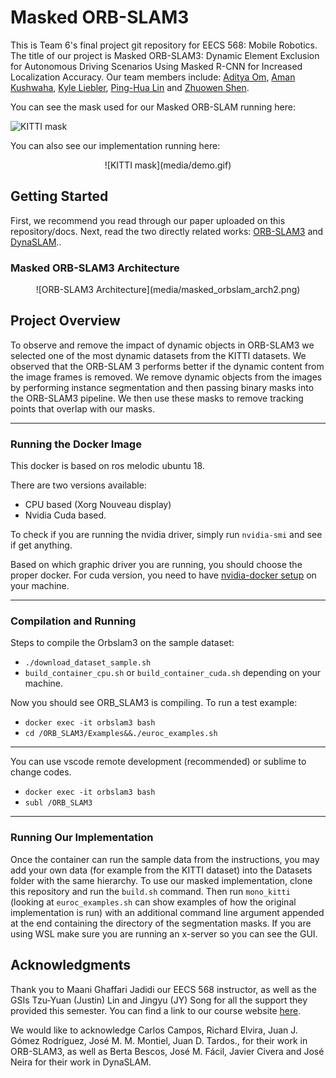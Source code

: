 # Masked ORB-SLAM3

This is Team 6's final project git repository for EECS 568: Mobile Robotics. The title of our project is Masked ORB-SLAM3: Dynamic Element Exclusion for Autonomous Driving Scenarios Using Masked R-CNN for Increased Localization Accuracy. Our team members include: [Aditya Om](https://www.linkedin.com/in/adityaom/), [Aman Kushwaha](https://www.linkedin.com/in/aman-kushwaha-19b4681b1/), [Kyle Liebler](https://www.linkedin.com/in/lieblius/), [Ping-Hua Lin](https://www.linkedin.com/in/michaelphlin/) and [Zhuowen Shen](https://www.linkedin.com/in/zhuowenshen7558/).

You can see the mask used for our Masked ORB-SLAM running here: 
<p align="center">

![KITTI mask](media/mask_KITTI.gif)
</p>

You can also see our implementation running here:

<p align="center"> ![KITTI mask](media/demo.gif) </p>

## Getting Started

First, we recommend you read through our paper uploaded on this repository/docs. Next, read the two directly related works: [ORB-SLAM3](https://github.com/UZ-SLAMLab/ORB_SLAM3?msclkid=d3a88f5eb81f11ec968f0535c7080186) and [DynaSLAM](https://github.com/BertaBescos/DynaSLAM?msclkid=fe9695b7b81f11ec9d82fc4c92af772c)..

### Masked ORB-SLAM3 Architecture
<p align="center">
 ![ORB-SLAM3 Architecture](media/masked_orbslam_arch2.png)
</p>

## Project Overview

To observe and remove the impact of dynamic objects in ORB-SLAM3 we selected one of the most dynamic datasets from the KITTI datasets. We observed that the ORB-SLAM 3 performs better if the dynamic content from the image frames is removed. We remove dynamic objects from the images by performing instance segmentation and then passing binary masks into the ORB-SLAM3 pipeline. We then use these masks to remove tracking points that overlap with our masks.


---
### Running the Docker Image

This docker is based on ros melodic ubuntu 18.

There are two versions available:
- CPU based (Xorg Nouveau display)
- Nvidia Cuda based. 

To check if you are running the nvidia driver, simply run `nvidia-smi` and see if get anything.

Based on which graphic driver you are running, you should choose the proper docker. For cuda version, you need to have [nvidia-docker setup](https://docs.nvidia.com/datacenter/cloud-native/container-toolkit/install-guide.html) on your machine.

---

### Compilation and Running

Steps to compile the Orbslam3 on the sample dataset:

- `./download_dataset_sample.sh`
- `build_container_cpu.sh` or `build_container_cuda.sh` depending on your machine.

Now you should see ORB_SLAM3 is compiling. 
To run a test example:
- `docker exec -it orbslam3 bash`
- `cd /ORB_SLAM3/Examples&&./euroc_examples.sh`

---

You can use vscode remote development (recommended) or sublime to change codes.
- `docker exec -it orbslam3 bash`
- `subl /ORB_SLAM3`

---

### Running Our Implementation

Once the container can run the sample data from the instructions, you may add your own data (for example from the KITTI dataset) into the Datasets folder with the same hierarchy. To use our masked implementation, clone this repository and run the `build.sh` command. Then run `mono_kitti` (looking at `euroc_examples.sh` can show examples of how the original implementation is run) with an additional command line argument appended at the end containing the directory of the segmentation masks. If you are using WSL make sure you are running an x-server so you can see the GUI.

## Acknowledgments

Thank you to Maani Ghaffari Jadidi our EECS 568 instructor, as well as the GSIs Tzu-Yuan (Justin) Lin and Jingyu (JY) Song for all the support they provided this semester. You can find a link to our course website [here](http://robots.engin.umich.edu/mobilerobotics/).

We would like to acknowledge  Carlos Campos, Richard Elvira, Juan J. Gómez Rodríguez, José M. M. Montiel, Juan D. Tardos., for their work in ORB-SLAM3, as well as Berta Bescos, José M. Fácil, Javier Civera and José Neira for their work in DynaSLAM. 
